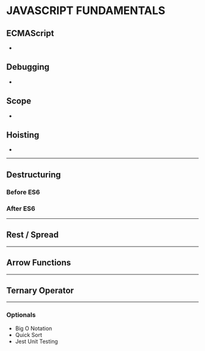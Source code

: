 # JAVASCRIPT FUNDAMENTALS

## ECMAScript

-

## Debugging

-

## Scope

-

## Hoisting

-

---

## Destructuring

### Before ES6

### After ES6

---

## Rest / Spread

---

## Arrow Functions

---

## Ternary Operator

---

### Optionals

- Big O Notation
- Quick Sort
- Jest Unit Testing
